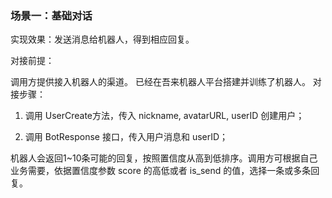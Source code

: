 ### 场景一：基础对话

实现效果：发送消息给机器人，得到相应回复。



对接前提：

调用方提供接入机器人的渠道。
已经在吾来机器人平台搭建并训练了机器人。
对接步骤：

1. 调用 UserCreate方法，传入 nickname, avatarURL, userID 创建用户；

2. 调用 BotResponse 接口，传入用户消息和 userID；

机器人会返回1~10条可能的回复，按照置信度从高到低排序。调用方可根据自己业务需要，依据置信度参数 score 的高低或者 is_send 的值，选择一条或多条回复。

